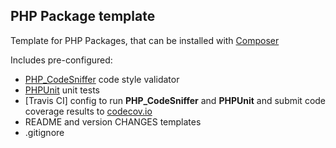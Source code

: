 ## PHP Package template

Template for PHP Packages, that can be installed with [Composer](https://getcomposer.org)

Includes pre-configured:
* [PHP_CodeSniffer](https://github.com/squizlabs/PHP_CodeSniffer) code style validator
* [PHPUnit](https://phpunit.de) unit tests
* [Travis CI] config to run **PHP_CodeSniffer** and **PHPUnit** and submit code coverage results to [codecov.io](https://codecov.io)
* README and version CHANGES templates
* .gitignore
